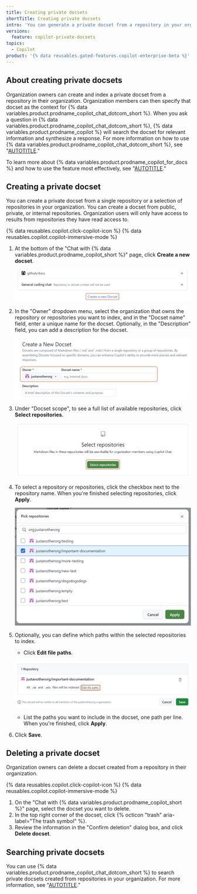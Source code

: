 ```yaml
---
title: Creating private docsets
shortTitle: Creating private docsets
intro: 'You can generate a private docset from a repository in your organization and then set it as the context for {% data variables.product.prodname_copilot_chat_dotcom_short %}.'
versions:
  feature: copilot-private-docsets
topics:
  - Copilot
product: '{% data reusables.gated-features.copilot-enterprise-beta %}'
---
```


## About creating private docsets

Organization owners can create and index a private docset from a repository in their organization. Organization members can then specify that docset as the context for {% data variables.product.prodname_copilot_chat_dotcom_short %}. When you ask a question in {% data variables.product.prodname_copilot_chat_dotcom_short %}, {% data variables.product.prodname_copilot %} will search the docset for relevant information and synthesize a response. For more information on how to use {% data variables.product.prodname_copilot_chat_dotcom_short %}, see "[AUTOTITLE](/copilot/github-copilot-enterprise/copilot-chat-in-github)."

To learn more about {% data variables.product.prodname_copilot_for_docs %} and how to use the feature most effectively, see "[AUTOTITLE](/copilot/github-copilot-enterprise/copilot-docset-management/about-copilot-docset-management)."

## Creating a private docset

You can create a private docset from a single repository or a selection of repositories in your organization. You can create a docset from public, private, or internal repositories. Organization users will only have access to results from repositories they have read access to.

{% data reusables.copilot.click-copilot-icon %}
{% data reusables.copilot.copilot-immersive-mode %}
1. At the bottom of the "Chat with {% data variables.product.prodname_copilot_short %}" page, click **Create a new docset**.

    ![Screenshot of the "Create a new docset" button at the bottom of the "Chat with Copilot" page. The button is highlighted with a dark orange outline.](/assets/images/help/copilot/copilot-create-docset-button.png)

2. In the "Owner" dropdown menu, select the organization that owns the repository or repositories you want to index, and in the "Docset name" field, enter a unique name for the docset. Optionally, in the "Description" field, you can add a description for the docset.

    ![Screenshot of the "Create a new docset" page. The "Owner" dropdown menu and "Docset name" field are highlighted with a dark orange outline.](/assets/images/help/copilot/copilot-create-docset-page.png)

3. Under "Docset scope", to see a full list of available repositories, click **Select repositories**.

    ![Screenshot of the "Select repositories" page. The "Select repositories" page is highlighted with a dark orange outline.](/assets/images/help/copilot/copilot-select-repositories-button.png)

4. To select a repository or repositories, click the checkbox next to the repository name. When you're finished selecting repositories, click **Apply**.

    ![Screenshot of the "Select repositories" page.](/assets/images/help/copilot/copilot-select-repositories-page.png)

5. Optionally, you can define which paths within the selected repositories to index.

      - Click **Edit file paths**.

      ![Screenshot of the list of selected repositories. The "Edit file paths" link is highlighted with a dark orange outline.](/assets/images/help/copilot/copilot-select-paths-button.png)

      - List the paths you want to include in the docset, one path per line. When you're finished, click **Apply**.

6. Click **Save**.

## Deleting a private docset

Organization owners can delete a docset created from a repository in their organization.

{% data reusables.copilot.click-copilot-icon %}
{% data reusables.copilot.copilot-immersive-mode %}
1. On the "Chat with {% data variables.product.prodname_copilot_short %}" page, select the docset you want to delete.
1. In the top right corner of the docset, click {% octicon "trash" aria-label="The trash symbol" %}.
1. Review the information in the "Confirm deletion" dialog box, and click **Delete docset**.

## Searching private docsets

You can use {% data variables.product.prodname_copilot_chat_dotcom_short %} to search private docsets created from repositories in your organization. For more information, see "[AUTOTITLE](/copilot/github-copilot-enterprise/copilot-chat-in-github/using-github-copilot-chat-in-githubcom#asking-a-question-with-a-specific-context)."
